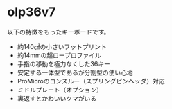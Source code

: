 # olp36v7
以下の特徴をもったキーボードです。
* 約140㎠の小さいフットプリント
* 約14mmの超ロープロファイル
* 手指の移動を極力なくした36キー
* 安定する一体型であるが分割型の使い心地
* ProMicroのコンスルー（スプリングピンヘッダ）対応
* ミドルプレート（オプション）
* 裏返すとかわいいクマがいる
